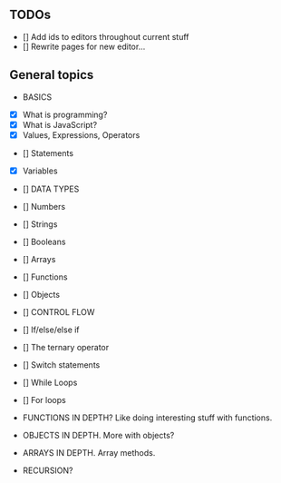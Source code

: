 ## TODOs

- [] Add ids to editors throughout current stuff
- [] Rewrite pages for new editor...

## General topics

- BASICS
- [x] What is programming?
- [x] What is JavaScript?
- [x] Values, Expressions, Operators
- [] Statements
- [x] Variables

- [] DATA TYPES
- [] Numbers
- [] Strings
- [] Booleans
- [] Arrays
- [] Functions
- [] Objects

- [] CONTROL FLOW
- [] If/else/else if
- [] The ternary operator
- [] Switch statements
- [] While Loops
- [] For loops

- FUNCTIONS IN DEPTH? Like doing interesting stuff with functions.

- OBJECTS IN DEPTH. More with objects?

- ARRAYS IN DEPTH. Array methods.

- RECURSION?